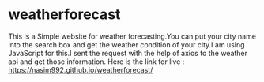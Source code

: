 # weatherforecast

This is a Simple website for weather forecasting.You can put your city name into the search box and get the weather condition of your city.I am using JavaScript for this.I sent the request with the help of axios to the weather api and get those information.
Here is the link for live : https://nasim992.github.io/weatherforecast/